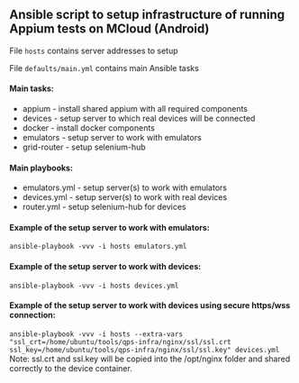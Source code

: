 ## Ansible script to setup infrastructure of running Appium tests on MCloud (Android)

File `hosts` contains server addresses to setup

File `defaults/main.yml` contains main Ansible tasks

#### Main tasks:
 *  appium - install shared appium with all required components
 *  devices - setup server to which real devices will be connected
 *  docker - install docker components
 *  emulators - setup server to work with emulators
 *  grid-router - setup selenium-hub

#### Main playbooks:
 *  emulators.yml - setup server(s) to work with emulators
 *  devices.yml - setup server(s) to work with real devices
 *  router.yml - setup selenium-hub for devices

#### Example of the setup server to work with emulators:
`ansible-playbook -vvv -i hosts emulators.yml`

#### Example of the setup server to work with devices:
`ansible-playbook -vvv -i hosts devices.yml`

#### Example of the setup server to work with devices using secure https/wss connection:
`ansible-playbook -vvv -i hosts --extra-vars "ssl_crt=/home/ubuntu/tools/qps-infra/nginx/ssl/ssl.crt ssl_key=/home/ubuntu/tools/qps-infra/nginx/ssl/ssl.key" devices.yml`
Note: ssl.crt and ssl.key will be copied into the /opt/nginx folder and shared correctly to the device container.
